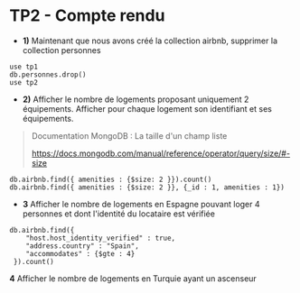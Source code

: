 # TP2 - Compte rendu

- **1)** Maintenant que nous avons créé la collection airbnb, supprimer la collection personnes

```
use tp1
db.personnes.drop()
use tp2
```

- **2)** Afficher le nombre de logements proposant uniquement 2 équipements. Afficher pour chaque logement son identifiant et ses équipements.

> Documentation MongoDB : La taille d'un champ liste
>
> https://docs.mongodb.com/manual/reference/operator/query/size/#-size

```
db.airbnb.find({ amenities : {$size: 2 }}).count()
db.airbnb.find({ amenities : {$size: 2 }}, {_id : 1, amenities : 1})
```

- **3** Afficher le nombre de logements en Espagne pouvant loger 4 personnes et dont l'identité du locataire est vérifiée

```
db.airbnb.find({ 
    "host.host_identity_verified" : true,
    "address.country" : "Spain",
    "accommodates" : {$gte : 4} 
 }).count()
```

**4** Afficher le nombre de logements en Turquie ayant un ascenseur 





